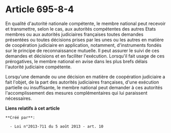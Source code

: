 # Article 695-8-4

En qualité d'autorité nationale compétente, le membre national peut recevoir et transmettre, selon le cas, aux autorités
compétentes des autres Etats membres ou aux autorités judiciaires françaises toutes demandes présentées ou toutes décisions
prises par les unes ou les autres en matière de coopération judiciaire en application, notamment, d'instruments fondés sur le
principe de reconnaissance mutuelle. Il peut assurer le suivi de ces demandes et décisions et en faciliter l'exécution.
Lorsqu'il fait usage de ces prérogatives, le membre national en avise dans les plus brefs délais l'autorité judiciaire
compétente.

Lorsqu'une demande ou une décision en matière de coopération judiciaire a fait l'objet, de la part des autorités judiciaires
françaises, d'une exécution partielle ou insuffisante, le membre national peut demander à ces autorités l'accomplissement des
mesures complémentaires qui lui paraissent nécessaires.

**Liens relatifs à cet article**

	**Créé par**:

	  - Loi n°2013-711 du 5 août 2013 - art. 10
